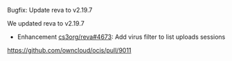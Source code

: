 Bugfix: Update reva to v2.19.7

We updated reva to v2.19.7

*   Enhancement [cs3org/reva#4673](https://github.com/cs3org/reva/pull/4673): Add virus filter to list uploads sessions

https://github.com/owncloud/ocis/pull/9011